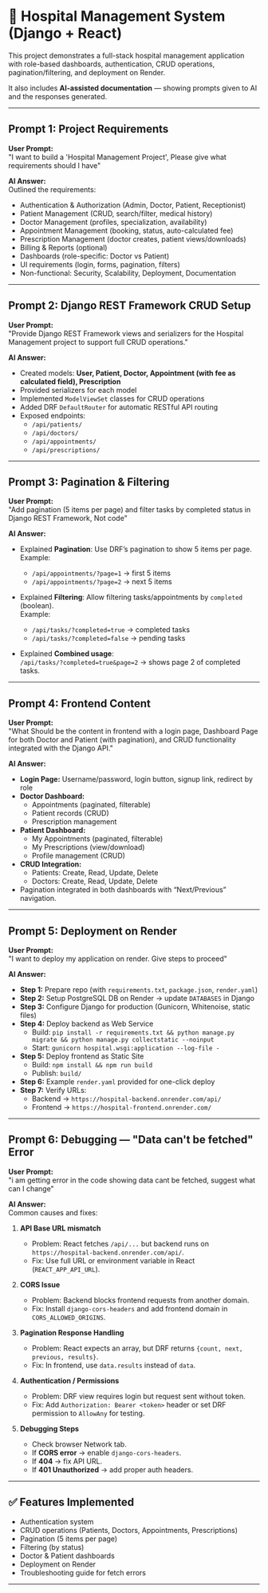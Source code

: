 # 🏥 Hospital Management System (Django + React)

This project demonstrates a full-stack hospital management application with role-based dashboards, authentication, CRUD operations, pagination/filtering, and deployment on Render.  

It also includes **AI-assisted documentation** — showing prompts given to AI and the responses generated.

---

## Prompt 1: Project Requirements

**User Prompt:**  
"I want to build a 'Hospital Management Project', Please give what requirements should I have"

**AI Answer:**  
Outlined the requirements:  
- Authentication & Authorization (Admin, Doctor, Patient, Receptionist)  
- Patient Management (CRUD, search/filter, medical history)  
- Doctor Management (profiles, specialization, availability)  
- Appointment Management (booking, status, auto-calculated fee)  
- Prescription Management (doctor creates, patient views/downloads)  
- Billing & Reports (optional)  
- Dashboards (role-specific: Doctor vs Patient)  
- UI requirements (login, forms, pagination, filters)  
- Non-functional: Security, Scalability, Deployment, Documentation  

---

## Prompt 2: Django REST Framework CRUD Setup

**User Prompt:**  
"Provide Django REST Framework views and serializers for the Hospital Management project to support full CRUD operations."

**AI Answer:**  
- Created models: **User, Patient, Doctor, Appointment (with fee as calculated field), Prescription**  
- Provided serializers for each model  
- Implemented `ModelViewSet` classes for CRUD operations  
- Added DRF `DefaultRouter` for automatic RESTful API routing  
- Exposed endpoints:  
  - `/api/patients/`  
  - `/api/doctors/`  
  - `/api/appointments/`  
  - `/api/prescriptions/`

---

## Prompt 3: Pagination & Filtering

**User Prompt:**  
"Add pagination (5 items per page) and filter tasks by completed status in Django REST Framework, Not code"

**AI Answer:**  
- Explained **Pagination**: Use DRF’s pagination to show 5 items per page.  
  Example:  
  - `/api/appointments/?page=1` → first 5 items  
  - `/api/appointments/?page=2` → next 5 items  

- Explained **Filtering**: Allow filtering tasks/appointments by `completed` (boolean).  
  Example:  
  - `/api/tasks/?completed=true` → completed tasks  
  - `/api/tasks/?completed=false` → pending tasks  

- Explained **Combined usage**:  
  `/api/tasks/?completed=true&page=2` → shows page 2 of completed tasks.  

---

## Prompt 4: Frontend Content

**User Prompt:**  
"What Should be the content in frontend with a login page, Dashboard Page for both Doctor and Patient (with pagination), and CRUD functionality integrated with the Django API."

**AI Answer:**  
- **Login Page:** Username/password, login button, signup link, redirect by role  
- **Doctor Dashboard:**  
  - Appointments (paginated, filterable)  
  - Patient records (CRUD)  
  - Prescription management  
- **Patient Dashboard:**  
  - My Appointments (paginated, filterable)  
  - My Prescriptions (view/download)  
  - Profile management (CRUD)  
- **CRUD Integration:**  
  - Patients: Create, Read, Update, Delete  
  - Doctors: Create, Read, Update, Delete  
- Pagination integrated in both dashboards with “Next/Previous” navigation.  

---

## Prompt 5: Deployment on Render

**User Prompt:**  
"I want to deploy my application on render. Give steps to proceed"

**AI Answer:**  
- **Step 1:** Prepare repo (with `requirements.txt`, `package.json`, `render.yaml`)  
- **Step 2:** Setup PostgreSQL DB on Render → update `DATABASES` in Django  
- **Step 3:** Configure Django for production (Gunicorn, Whitenoise, static files)  
- **Step 4:** Deploy backend as Web Service  
  - Build: `pip install -r requirements.txt && python manage.py migrate && python manage.py collectstatic --noinput`  
  - Start: `gunicorn hospital.wsgi:application --log-file -`  
- **Step 5:** Deploy frontend as Static Site  
  - Build: `npm install && npm run build`  
  - Publish: `build/`  
- **Step 6:** Example `render.yaml` provided for one-click deploy  
- **Step 7:** Verify URLs:  
  - Backend → `https://hospital-backend.onrender.com/api/`  
  - Frontend → `https://hospital-frontend.onrender.com/`

---

## Prompt 6: Debugging — "Data can't be fetched" Error

**User Prompt:**  
"i am getting error in the code showing data cant be fetched, suggest what can I change"

**AI Answer:**  
Common causes and fixes:  

1. **API Base URL mismatch**  
   - Problem: React fetches `/api/...` but backend runs on `https://hospital-backend.onrender.com/api/`.  
   - Fix: Use full URL or environment variable in React (`REACT_APP_API_URL`).  

2. **CORS Issue**  
   - Problem: Backend blocks frontend requests from another domain.  
   - Fix: Install `django-cors-headers` and add frontend domain in `CORS_ALLOWED_ORIGINS`.  

3. **Pagination Response Handling**  
   - Problem: React expects an array, but DRF returns `{count, next, previous, results}`.  
   - Fix: In frontend, use `data.results` instead of `data`.  

4. **Authentication / Permissions**  
   - Problem: DRF view requires login but request sent without token.  
   - Fix: Add `Authorization: Bearer <token>` header or set DRF permission to `AllowAny` for testing.  

5. **Debugging Steps**  
   - Check browser Network tab.  
   - If **CORS error** → enable `django-cors-headers`.  
   - If **404** → fix API URL.  
   - If **401 Unauthorized** → add proper auth headers.  

---

## ✅ Features Implemented
- Authentication system  
- CRUD operations (Patients, Doctors, Appointments, Prescriptions)  
- Pagination (5 items per page)  
- Filtering (by status)  
- Doctor & Patient dashboards  
- Deployment on Render  
- Troubleshooting guide for fetch errors  

---
